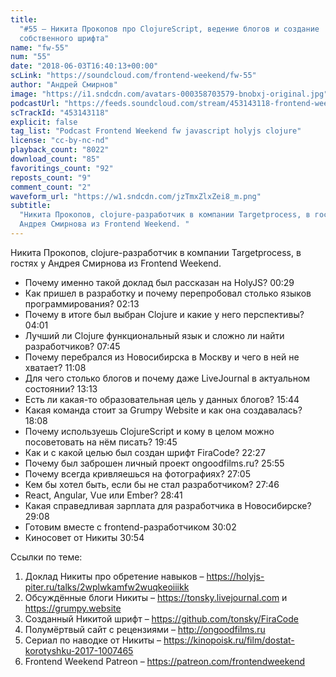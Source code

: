 ```yaml
---
title:
  "#55 – Никита Прокопов про ClojureScript, ведение блогов и создание
  собственного шрифта"
name: "fw-55"
num: "55"
date: "2018-06-03T16:40:13+00:00"
scLink: "https://soundcloud.com/frontend-weekend/fw-55"
author: "Андрей Смирнов"
image: "https://i1.sndcdn.com/avatars-000358703579-bnobxj-original.jpg"
podcastUrl: "https://feeds.soundcloud.com/stream/453143118-frontend-weekend-fw-55.m4a"
scTrackId: "453143118"
explicit: false
tag_list: "Podcast Frontend Weekend fw javascript holyjs clojure"
license: "cc-by-nc-nd"
playback_count: "8022"
download_count: "85"
favoritings_count: "92"
reposts_count: "9"
comment_count: "2"
waveform_url: "https://w1.sndcdn.com/jzTmxZlxZei8_m.png"
subtitle:
  "Никита Прокопов, clojure-разработчик в компании Targetprocess, в гостях у
  Андрея Смирнова из Frontend Weekend. "
---
```


Никита Прокопов, clojure-разработчик в компании Targetprocess, в гостях у Андрея
Смирнова из Frontend Weekend.

- Почему именно такой доклад был рассказан на HolyJS?
  <timecode sec="29">00:29</timecode>
- Как пришел в разработку и почему перепробовал столько языков программирования?
  <timecode sec="133">02:13</timecode>
- Почему в итоге был выбран Clojure и какие у него перспективы?
  <timecode sec="241">04:01</timecode>
- Лучший ли Clojure функциональный язык и сложно ли найти разработчиков?
  <timecode sec="465">07:45</timecode>
- Почему перебрался из Новосибирска в Москву и чего в ней не хватает?
  <timecode sec="668">11:08</timecode>
- Для чего столько блогов и почему даже LiveJournal в актуальном состоянии?
  <timecode sec="793">13:13</timecode>
- Есть ли какая-то образовательная цель у данных блогов?
  <timecode sec="944">15:44</timecode>
- Какая команда стоит за Grumpy Website и как она создавалась?
  <timecode sec="1088">18:08</timecode>
- Почему используешь ClojureScript и кому в целом можно посоветовать на нём
  писать? <timecode sec="1185">19:45</timecode>
- Как и с какой целью был создан шрифт FiraCode?
  <timecode sec="1347">22:27</timecode>
- Почему был заброшен личный проект ongoodfilms.ru?
  <timecode sec="1555">25:55</timecode>
- Почему всегда кривляешься на фотографиях?
  <timecode sec="1625">27:05</timecode>
- Кем бы хотел быть, если бы не стал разработчиком?
  <timecode sec="1666">27:46</timecode>
- React, Angular, Vue или Ember? <timecode sec="1721">28:41</timecode>
- Какая справедливая зарплата для разработчика в Новосибирске?
  <timecode sec="1748">29:08</timecode>
- Готовим вместе с frontend-разработчиком <timecode sec="1802">30:02</timecode>
- Киносовет от Никиты <timecode sec="1854">30:54</timecode>

Ссылки по теме:

1. Доклад Никиты про обретение навыков –
   <https://holyjs-piter.ru/talks/2wplwkamfw2wuqkeoiiikk>
2. Обсуждённые блоги Никиты – <https://tonsky.livejournal.com> и
   <https://grumpy.website>
3. Созданный Никитой шрифт – <https://github.com/tonsky/FiraCode>
4. Полумёртвый сайт с рецензиями – <http://ongoodfilms.ru>
5. Сериал по наводке от Никиты –
   <https://kinopoisk.ru/film/dostat-korotyshku-2017-1007465>
6. Frontend Weekend Patreon – <https://patreon.com/frontendweekend>
